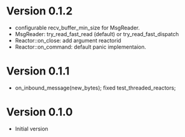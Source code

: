 # Version 0.1.2
- configurable recv_buffer_min_size for MsgReader.
- MsgReader: try_read_fast_read (default) or try_read_fast_dispatch
- Reactor::on_close: add argument reactorid
- Reactor::on_command: default panic implementaion.

# Version 0.1.1
- on_inbound_message(new_bytes); fixed test_threaded_reactors;

# Version 0.1.0
- Initial version